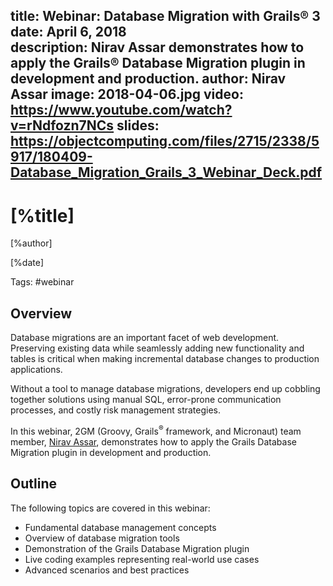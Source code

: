 title: Webinar: Database Migration with Grails® 3
date: April 6, 2018   
description: Nirav Assar demonstrates how to apply the Grails® Database Migration plugin in development and production.
author: Nirav Assar
image: 2018-04-06.jpg
video: https://www.youtube.com/watch?v=rNdfozn7NCs
slides: https://objectcomputing.com/files/2715/2338/5917/180409-Database_Migration_Grails_3_Webinar_Deck.pdf   
---

# [%title]

[%author]

[%date] 

Tags: #webinar

## Overview

Database migrations are an important facet of web development. Preserving existing data while seamlessly adding new functionality and tables is critical when making incremental database changes to production applications.

Without a tool to manage database migrations, developers end up cobbling together solutions using manual SQL, error-prone communication processes, and costly risk management strategies.

In this webinar, 2GM (Groovy, Grails<sup>&reg;</sup> framework, and Micronaut) team member, [Nirav Assar](https://objectcomputing.com/products/2gm-team#assar), demonstrates how to apply the Grails Database Migration plugin in development and production.

## Outline

The following topics are covered in this webinar:

- Fundamental database management concepts
- Overview of database migration tools
- Demonstration of the Grails Database Migration plugin
- Live coding examples representing real-world use cases
- Advanced scenarios and best practices
